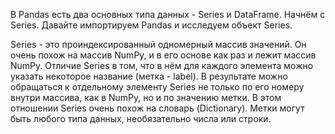 В Pandas есть два основных типа данных - Series и DataFrame. Начнём с Series. Давайте импортируем Pandas и исследуем объект Series.

Series - это проиндексированный одномерный массив значений. Он очень похож на массив NumPy, и в его основе как раз и лежит массив NumPy. Отличие Series в том, что в нём для каждого элемента можно указать некоторое название (метка - label). В результате можно обращаться к отдельному элементу Series не только по его номеру внутри массива, как в NumPy, но и по значению метки. В этом отношении Series очень похож на словарь (Dictionary). Метки могут быть любого типа данных, необязательно числа или строки.
